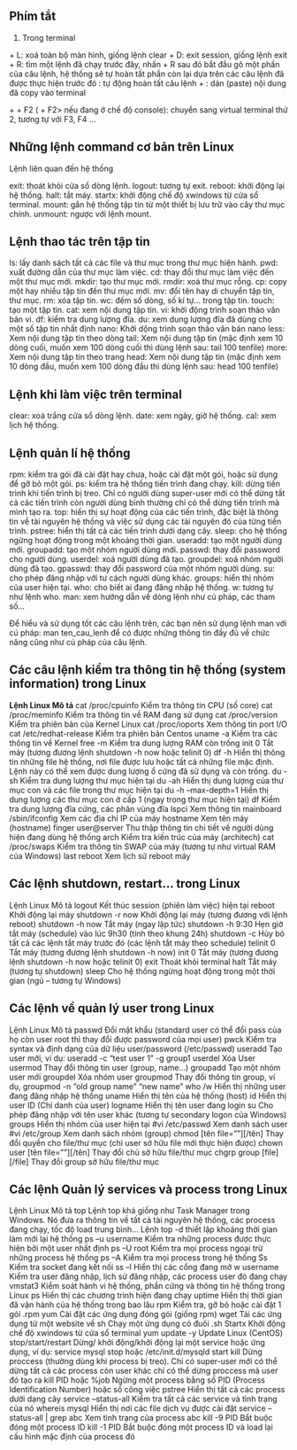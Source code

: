 ## Phím tắt
1. Trong terminal

<Ctrl> + L: xoá toàn bộ màn hình, giống lệnh clear
<Ctrl> + D: exit session, giống lệnh exit
<Ctrl> + R: tìm một lệnh đã chạy trước đây, nhấn <Ctrl> + R sau đó bắt đầu gõ một phần của câu lệnh, hệ thống sẽ tự hoàn tất phần còn lại dựa trên các câu lệnh đã được thực hiện trước đó
<Tab>: tự động hoàn tất câu lệnh
<Shift> + <Insert>: dán (paste) nội dung đã copy vào terminal
  
<Ctrl> + <Alt> + F2 (<Alt> + F2> nếu đang ở chế độ console): chuyển sang virtual terminal thứ 2, tương tự với F3, F4 ...
    
## Những lệnh command cơ bản trên Linux
  
  Lệnh liên quan đến hệ thống
  
  exit: thoát khỏi cửa sổ dòng lệnh.
  logout: tương tự exit.
  reboot: khởi động lại hệ thống.
  halt: tắt máy.
  startx: khởi động chế độ xwindows từ cửa sổ terminal.
  mount: gắn hệ thống tập tin từ một thiết bị lưu trữ vào cây thư mục chính.
  unmount: ngược với lệnh mount.
  
## Lệnh thao tác trên tập tin
  ls: lấy danh sách tất cả các file và thư mục trong thư mục hiện hành.
pwd: xuất đường dẫn của thư mục làm việc.
cd: thay đổi thư mục làm việc đến một thư mục mới.
mkdir: tạo thư mục mới.
rmdir: xoá thư mục rỗng.
cp: copy một hay nhiều tập tin đến thư mục mới.
mv: đổi tên hay di chuyển tập tin, thư mục.
rm: xóa tập tin.
wc: đếm số dòng, số kí tự… trong tập tin.
touch: tạo một tập tin.
cat: xem nội dung tập tin.
vi: khởi động trình soạn thảo văn bản vi.
df: kiểm tra dung lượng đĩa.
du: xem dung lượng đĩa đã dùng cho một số tập tin nhất định
nano: Khởi dộng trình soạn thảo văn bản nano
less: Xem nội dung tập tin theo dòng
tail: Xem nội dung tập tin (mặc định xem 10 dòng cuối, muốn xem 100 dòng cuối thì dùng lệnh sau: tail 100 tenfile)
more: Xem nội dung tập tin theo trang
head: Xem nội dung tập tin (mặc định xem 10 dòng đầu, muốn xem 100 dòng đầu thì dùng lệnh sau: head 100 tenfile)
  
## Lệnh khi làm việc trên terminal 
  
  clear: xoá trắng cửa sổ dòng lệnh.
  date: xem ngày, giờ hệ thống.
  cal: xem lịch hệ thống.
  
## Lệnh quản lí hệ thống 
  
  rpm: kiểm tra gói đã cài đặt hay chưa, hoặc cài đặt một gói, hoặc sử dụng để gỡ bỏ một gói.
  ps: kiểm tra hệ thống tiến trình đang chạy.
  kill: dừng tiến trình khi tiến trình bị treo. Chỉ có người dùng super-user mới có thể dừng tất cả các tiến trình còn người dùng bình thường chỉ có thể dừng tiến      trình mà mình tạo ra.
  top: hiển thị sự hoạt động của các tiến trình, đặc biệt là thông tin về tài nguyên hệ thống và việc sử dụng các tài nguyên đó của từng tiến trình.
  pstree: hiển thị tất cả các tiến trình dưới dạng cây.
  sleep: cho hệ thống ngừng hoạt động trong một khoảng thời gian.
  useradd: tạo một người dùng mới.
  groupadd: tạo một nhóm người dùng mới.
  passwd: thay đổi password cho người dùng.
  userdel: xoá người dùng đã tạo.
  groupdel: xoá nhóm người dùng đã tạo.
  gpasswd: thay đổi password của một nhóm người dùng.
  su: cho phép đăng nhập với tư cách người dùng khác.
  groups: hiển thị nhóm của user hiện tại.
  who: cho biết ai đang đăng nhập hệ thống.
  w: tương tự như lệnh who.
  man: xem hướng dẫn về dòng lệnh như cú pháp, các tham số…
  
  Để hiểu và sử dụng tốt các câu lệnh trên, các bạn nên sử dụng lệnh man với cú pháp: man ten_cau_lenh để có được những thông tin đầy đủ về chức năng cũng như cú pháp của câu lệnh.
  
## Các câu lệnh kiểm tra thông tin hệ thống (system information) trong Linux
  
  
  **Lệnh Linux	Mô tả**
  cat /proc/cpuinfo	Kiểm tra thông tin CPU (số core)
  cat /proc/meminfo	Kiểm tra thông tin về RAM đang sử dụng
  cat /proc/version	Kiểm tra phiên bản của Kernel Linux
  cat /proc/ioports	Xem thông tin port I/O
  cat /etc/redhat-release	Kiểm tra phiên bản Centos
  uname -a	Kiểm tra các thông tin về Kernel
  free -m	Kiểm tra dung lượng RAM còn trống
  init 0	Tắt máy (tương đương lệnh shutdown -h now hoặc telinit 0)
  df -h	Hiển thị thông tin những file hệ thống, nơi file được lưu hoặc tất cả những file mặc định. Lệnh này có thể xem được dung lượng ổ cứng đã sử dụng và còn trống.
  du -sh	Kiểm tra dung lượng thư mục hiện tại
  du  -ah	Hiển thị dung lượng của thư mục con và các file trong thư mục hiện tại
  du -h –max-depth=1	Hiển thị dung lượng các thư mục con ở cấp 1 (ngay trong thư mục hiện tại)
  df	Kiểm tra dung lượng đĩa cứng, các phân vùng đĩa
  lspci	Xem thông tin mainboard   /sbin/ifconfig Xem các địa chỉ IP của máy
  hostname	Xem tên máy (hostname)
  finger user@server	Thu thập thông tin chi tiết về người dùng hiện đang dùng hệ thống
  arch	Kiểm tra kiến trúc của máy (architech)
  cat /proc/swaps	Kiểm tra thông tin SWAP của máy (tương tự như virtual RAM của Windows)
  last reboot	Xem lịch sử reboot máy
  
  
## Các lệnh shutdown, restart… trong Linux
   
  Lệnh Linux	Mô tả
  logout	Kết thúc session (phiên làm việc) hiện tại
  reboot	Khởi động lại máy
  shutdown -r now	Khởi động lại máy (tương đương với lệnh reboot)
  shutdown -h now	Tắt máy (ngay lập tức)
  shutdown -h 9:30	Hẹn giờ tắt máy (schedule) vào lúc 9h30 (tính theo khung 24h)
  shutdown -c	Hủy bỏ tất cả các lệnh tắt máy trước đó (các lệnh tắt máy theo schedule)
  telinit 0	Tắt máy (tương đương lệnh shutdown -h now)
  init 0	Tắt máy (tương đương lệnh shutdown -h now hoặc telinit 0)
  exit	Thoát khỏi terminal
  halt	Tắt máy (tương tự shutdown)
  sleep	Cho hệ thống ngừng hoạt động trong một thời gian (ngủ – tương tự Windows)
  
## Các lệnh về quản lý user trong Linux
  
  
  Lệnh Linux	Mô tả
passwd	Đổi mật khẩu (standard user có thể đổi pass của họ còn user root thì thay đổi được password của mọi user)
pwck	Kiểm tra syntax và định dạng của dữ liệu user/password (/etc/passwd)
useradd	Tạo user mới, ví dụ: useradd -c “test user 1” -g group1
userdel	Xóa User
usermod	Thay đổi thông tin user (group, name…)
groupadd	Tạo một nhóm user mới
groupdel	Xóa nhóm user
groupmod	Thay đổi thông tin group, ví dụ, groupmod -n “old group name”  “new name”
who /w	Hiển thị những user đang đăng nhập hệ thống
uname	Hiển thị tên của hệ thống (host)
id	Hiển thị user ID (Chỉ danh của user)
logname	Hiển thị tên user đang login
su	Cho phép đăng nhập với tên user khác (tương tự secondary logon của Windows)
groups	Hiển thị nhóm của user hiện tại
#vi /etc/passwd	Xem danh sách user
#vi /etc/group	Xem danh sách nhóm (group)
chmod [tên file=””][/tên]	Thay đổi quyền cho file/thư mục (chỉ user sở hữu file mới thực hiện được)
chown user [tên file=””][/tên]	Thay đổi chủ sở hữu file/thư mục
chgrp group [file][/file]	Thay đổi group sở hữu file/thư mục
  
## Các lệnh Quản lý services và process trong Linux
  
  Lệnh Linux	Mô tả
top	Lệnh top khá giống như Task Manager trong Windows. Nó đưa ra thông tin về tất cả tài nguyên hệ thống, các process đang chạy, tốc độ load trung bình… Lệnh top -d thiết lập khoảng thời gian làm mới lại hệ thống
ps –u username	Kiểm tra những process được thực hiện bởi một user nhất định
ps –U root	Kiểm tra mọi process ngoại trừ những process hệ thống
ps –A	Kiểm tra mọi process trong hệ thống
Ss	Kiểm tra socket đang kết nối
ss –l	Hiển thị các cổng đang mở
w username	Kiểm tra user đăng nhập, lịch sử đăng nhập, các process user đó đang chạy
vmstat3	Kiểm soát hành vi hệ thống, phần cứng và thông tin hệ thống trong Linux
ps	Hiển thị các chương trình hiện đang chạy
uptime	Hiển thị thời gian đã vận hành của hệ thống trong bao lâu
rpm	Kiểm tra, gỡ bỏ hoặc cài đặt 1 gói .rpm
yum	Cài đặt các ứng dụng đóng gói (giống rpm)
wget	Tải các ứng dụng từ một website về
sh	Chạy một ứng dụng có đuôi .sh
Startx	Khởi động chế độ xwindows từ cửa sổ terminal
yum update -y	Update Linux (CentOS)
stop/start/restart	Dừng/ khởi động/khởi động lại một service hoặc ứng dụng, ví dụ: service mysql stop hoặc /etc/init.d/mysqld start
kill	Dừng proccess (thường dùng khi process bị treo). Chỉ có super-user mới có thể dừng tất cả các process còn user khác chỉ có thể dừng proccess mà user đó tạo ra
kill PID hoặc %job	Ngừng một process bằng số PID (Process Identification Number) hoặc số công việc
pstree	Hiển thị tất cả các process dưới dạng cây
service –status-all	Kiểm tra tất cả các service và tình trạng của nó
whereis mysql	Hiển thị nơi các file dịch vụ được cài đặt
service –status-all | grep abc	Xem tình trạng của process abc
kill -9 PID	Bắt buộc đóng một process ID
kill -1 PID	Bắt buộc đóng một process ID và load lại cấu hình mặc định của process đó
  
  
  

